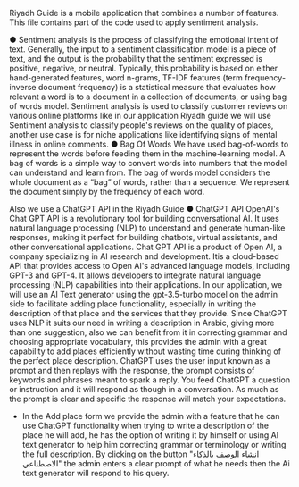 Riyadh Guide is a mobile application that combines a number of features. This file contains part of the code used to apply sentiment analysis.

● Sentiment analysis is the process of classifying the emotional intent of text. Generally,
the input to a sentiment classification model is a piece of text, and the output is the
probability that the sentiment expressed is positive, negative, or neutral. Typically, this
probability is based on either hand-generated features, word n-grams, TF-IDF features (term
frequency-inverse document frequency) is a statistical measure that evaluates how relevant a
word is to a document in a collection of documents, or using bag of words model. Sentiment
analysis is used to classify customer reviews on various online platforms like in our
application Riyadh guide we will use Sentiment analysis to classify people's reviews on the
quality of places, another use case is for niche applications like identifying signs of mental
illness in online comments.
● Bag Of Words
We have used bag-of-words to represent the words before feeding them in the
machine-learning model. A bag of words is a simple way to convert words into numbers that
the model can understand and learn from. The bag of words model considers the whole
document as a “bag” of words, rather than a sequence. We represent the document simply by
the frequency of each word.

Also we use a ChatGPT API in the Riyadh Guide 
● ChatGPT API
OpenAI's Chat GPT API is a revolutionary tool for building conversational AI. It uses
natural language processing (NLP) to understand and generate human-like responses, making
it perfect for building chatbots, virtual assistants, and other conversational applications. Chat
GPT API is a product of Open AI, a company specializing in AI research and development. Itis a cloud-based API that provides access to Open AI's advanced language models, including
GPT-3 and GPT-4. It allows developers to integrate natural language processing (NLP) capabilities into their applications.
In our application, we will use an AI Text generator using the gpt-3.5-turbo model on
the admin side to facilitate adding place functionality, especially in writing the description of
that place and the services that they provide. Since ChatGPT uses NLP it suits our need in
writing a description in Arabic, giving more than one suggestion, also we can benefit from it
in correcting grammar and choosing appropriate vocabulary, this provides the admin with a
great capability to add places efficiently without wasting time during thinking of the perfect
place description. ChatGPT uses the user input known as a prompt and then replays with the
response, the prompt consists of keywords and phrases meant to spark a reply. You feed
ChatGPT a question or instruction and it will respond as though in a conversation. As much
as the prompt is clear and specific the response will match your expectations.

- In the Add place form we provide the admin with a feature that he can use ChatGPT
functionality when trying to write a description of the place he will add, he has the option of
writing it by himself or using AI text generator to help him correcting grammar or
terminology or writing the full description. By clicking on the button 
"انشاء الوصف بالذكاء الاصطناعي"
the admin enters a clear prompt of what he needs then the Ai text generator will 
respond to his query.
